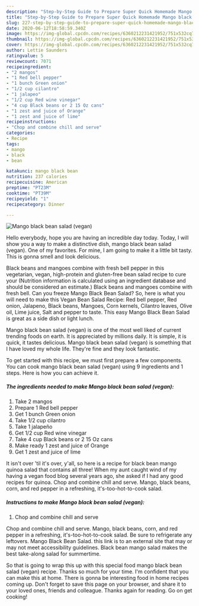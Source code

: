 ```yaml
---
description: "Step-by-Step Guide to Prepare Super Quick Homemade Mango black bean salad (vegan)"
title: "Step-by-Step Guide to Prepare Super Quick Homemade Mango black bean salad (vegan)"
slug: 227-step-by-step-guide-to-prepare-super-quick-homemade-mango-black-bean-salad-vegan
date: 2020-06-12T18:58:59.340Z
image: https://img-global.cpcdn.com/recipes/6360212231421952/751x532cq70/mango-black-bean-salad-vegan-recipe-main-photo.jpg
thumbnail: https://img-global.cpcdn.com/recipes/6360212231421952/751x532cq70/mango-black-bean-salad-vegan-recipe-main-photo.jpg
cover: https://img-global.cpcdn.com/recipes/6360212231421952/751x532cq70/mango-black-bean-salad-vegan-recipe-main-photo.jpg
author: Lettie Saunders
ratingvalue: 5
reviewcount: 7071
recipeingredient:
- "2 mangos"
- "1 Red bell pepper"
- "1 bunch Green onion"
- "1/2 cup cilantro"
- "1 jalapeo"
- "1/2 cup Red wine vinegar"
- "4 cup Black beans or 2 15 Oz cans"
- "1 zest and juice of Orange"
- "1 zest and juice of lime"
recipeinstructions:
- "Chop and combine chill and serve"
categories:
- Recipe
tags:
- mango
- black
- bean

katakunci: mango black bean 
nutrition: 237 calories
recipecuisine: American
preptime: "PT23M"
cooktime: "PT39M"
recipeyield: "1"
recipecategory: Dinner

---
```



![Mango black bean salad (vegan)](https://img-global.cpcdn.com/recipes/6360212231421952/751x532cq70/mango-black-bean-salad-vegan-recipe-main-photo.jpg)

Hello everybody, hope you are having an incredible day today. Today, I will show you a way to make a distinctive dish, mango black bean salad (vegan). One of my favorites. For mine, I am going to make it a little bit tasty. This is gonna smell and look delicious.

Black beans and mangoes combine with fresh bell pepper in this vegetarian, vegan, high-protein and gluten-free bean salad recipe to cure your (Nutrition information is calculated using an ingredient database and should be considered an estimate.) Black beans and mangoes combine with fresh bell. Can you freeze Mango Black Bean Salad? So, here is what you will need to make this Vegan Bean Salad Recipe: Red bell pepper, Red onion, Jalapeno, Black beans, Mangoes, Corn kernels, Cilantro leaves, Olive oil, Lime juice, Salt and pepper to taste. This easy Mango Black Bean Salad is great as a side dish or light lunch.

Mango black bean salad (vegan) is one of the most well liked of current trending foods on earth. It is appreciated by millions daily. It is simple, it is quick, it tastes delicious. Mango black bean salad (vegan) is something that I have loved my whole life. They're fine and they look fantastic.


To get started with this recipe, we must first prepare a few components. You can cook mango black bean salad (vegan) using 9 ingredients and 1 steps. Here is how you can achieve it.

<!--inarticleads1-->

##### The ingredients needed to make Mango black bean salad (vegan):

1. Take 2 mangos
1. Prepare 1 Red bell pepper
1. Get 1 bunch Green onion
1. Take 1/2 cup cilantro
1. Take 1 jalapeño
1. Get 1/2 cup Red wine vinegar
1. Take 4 cup Black beans or 2 15 Oz cans
1. Make ready 1 zest and juice of Orange
1. Get 1 zest and juice of lime


It isn&#39;t over &#39;til it&#39;s over, y&#39;all, so here is a recipe for black bean mango quinoa salad that contains all three! When my aunt caught wind of my having a vegan food blog several years ago, she asked if I had any good recipes for quinoa. Chop and combine chill and serve. Mango, black beans, corn, and red pepper in a refreshing, it&#39;s-too-hot-to-cook salad. 

<!--inarticleads2-->

##### Instructions to make Mango black bean salad (vegan):

1. Chop and combine chill and serve


Chop and combine chill and serve. Mango, black beans, corn, and red pepper in a refreshing, it&#39;s-too-hot-to-cook salad. Be sure to refrigerate any leftovers. Mango Black Bean Salad. this link is to an external site that may or may not meet accessibility guidelines. Black bean mango salad makes the best take-along salad for summertime. 

So that is going to wrap this up with this special food mango black bean salad (vegan) recipe. Thanks so much for your time. I'm confident that you can make this at home. There is gonna be interesting food in home recipes coming up. Don't forget to save this page on your browser, and share it to your loved ones, friends and colleague. Thanks again for reading. Go on get cooking!
